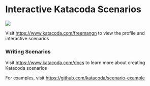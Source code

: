 # Interactive Katacoda Scenarios

[![](http://shields.katacoda.com/katacoda/freemangn/count.svg)](https://www.katacoda.com/freemangn "Get your profile on Katacoda.com")

Visit https://www.katacoda.com/freemangn to view the profile and interactive scenarios

### Writing Scenarios
Visit https://www.katacoda.com/docs to learn more about creating Katacoda scenarios

For examples, visit https://github.com/katacoda/scenario-example
